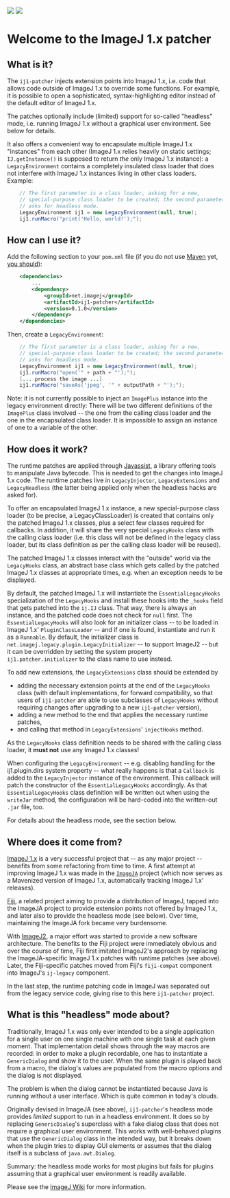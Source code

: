 [![](https://img.shields.io/maven-central/v/net.imagej/ij1-patcher.svg)](http://search.maven.org/#search%7Cgav%7C1%7Cg%3A%22net.imagej%22%20AND%20a%3A%22ij1-patcher%22)
[![](https://travis-ci.org/imagej/ij1-patcher.svg?branch=master)](https://travis-ci.org/imagej/ij1-patcher)

# Welcome to the ImageJ 1.x patcher

## What is it?

The `ij1-patcher` injects extension points into ImageJ 1.x, i.e. code that
allows code outside of ImageJ 1.x to override some functions. For example, it is
possible to open a sophisticated, syntax-highlighting editor instead of the
default editor of ImageJ 1.x.

The patches optionally include (limited) support for so-called "headless" mode,
i.e. running ImageJ 1.x without a graphical user environment. See below for
details.

It also offers a convenient way to encapsulate multiple ImageJ 1.x "instances"
from each other (ImageJ 1.x relies heavily on static settings;
`IJ.getInstance()` is supposed to return *the* only ImageJ 1.x instance): a
`LegacyEnvironment` contains a completely insulated class loader that does not
interfere with ImageJ 1.x instances living in other class loaders. Example:

```java
	// The first parameter is a class loader, asking for a new,
	// special-purpose class loader to be created; the second parameter
	// asks for headless mode.
	LegacyEnvironment ij1 = new LegacyEnvironment(null, true);
	ij1.runMacro("print('Hello, world!');");
```

## How can I use it?

Add the following section to your `pom.xml` file (if you do not use
[Maven](https://maven.apache.org/) yet, [you should](https://imagej.net/Maven)):

```xml
	<dependencies>
		...
		<dependency>
			<groupId>net.imagej</groupId>
			<artifactId>ij1-patcher</artifactId>
			<version>0.1.0</version>
		</dependency>
	</dependencies>
```

Then, create a `LegacyEnvironment`:

```java
	// The first parameter is a class loader, asking for a new,
	// special-purpose class loader to be created; the second parameter
	// asks for headless mode.
	LegacyEnvironment ij1 = new LegacyEnvironment(null, true);
	ij1.runMacro("open('" + path + "');");
	[... process the image ...]
	ij1.runMacro("saveAs('jpeg', '" + outputPath + "');");
```

Note: it is not currently possible to inject an `ImagePlus` instance into the
legacy environment directly: There will be two different definitions of the
`ImagePlus` class involved -- the one from the calling class loader and the one
in the encapsulated class loader.  It is impossible to assign an instance of one
to a variable of the other.

## How does it work?

The runtime patches are applied through [Javassist](http://www.javassist.org), a
library offering tools to manipulate Java bytecode. This is needed to get the
changes into ImageJ 1.x code. The runtime patches live in `LegacyInjector`,
`LegacyExtensions` and `LegacyHeadless` (the latter being applied only when the
headless hacks are asked for).

To offer an encapsulated ImageJ 1.x instance, a new special-purpose class loader
(to be precise, a LegacyClassLoader) is created that contains only the patched
ImageJ 1.x classes, plus a select few classes required for callbacks. In
addition, it will share the very special `LegacyHooks` class with the calling
class loader (i.e. this class will not be defined in the legacy class loader,
but its class definition as per the calling class loader will be reused).

The patched ImageJ 1.x classes interact with the "outside" world via the
`LegacyHooks` class, an abstract base class which gets called by the patched
ImageJ 1.x classes at appropriate times, e.g. when an exception needs to be
displayed.

By default, the patched ImageJ 1.x will instantiate the `EssentialLegacyHooks`
specialization of the `LegacyHooks` and install these hooks into the `_hooks`
field that gets patched into the `ij.IJ` class. That way, there is always an
instance, and the patched code does not check for `null` first. The
`EssentialLegacyHooks` will also look for an initializer class -- to be loaded
in ImageJ 1.x' `PluginClassLoader` -- and if one is found, instantiate and run
it as a `Runnable`. By default, the initializer class is
`net.imagej.legacy.plugin.LegacyInitializer` -- to support ImageJ2 -- but it can
be overridden by setting the system property `ij1.patcher.initializer` to the
class name to use instead.

To add new extensions, the `LegacyExtensions` class should be extended by
* adding the necessary extension points at the end of the `LegacyHooks` class
  (with default implementations, for forward compatibility, so that users of
  `ij1-patcher` are able to use subclasses of `LegacyHooks` without requiring
  changes after upgrading to a new `ij1-patcher` version),
* adding a new method to the end that applies the necessary runtime patches,
* and calling that method in `LegacyExtensions`' `injectHooks` method.

As the `LegacyHooks` class definition needs to be shared with the calling class
loader, it **must not** use any ImageJ 1.x classes!

When configuring the `LegacyEnvironment` -- e.g. disabling handling for the
ij1.plugin.dirs system property -- what really happens is that a `Callback`
is added to the `LegacyInjector` instance of the environment. This callback
will patch the constructor of the `EssentialLegacyHooks` accordingly. As that
`EssentialLegacyHooks` class definition will be written out when using the
`writeJar` method, the configuration will be hard-coded into the written-out
`.jar` file, too.

For details about the headless mode, see the section below.

## Where does it come from?

[ImageJ 1.x](https://imagej.net/) is a very successful project that -- as any
major project -- benefits from some refactoring from time to time. A first
attempt at improving ImageJ 1.x was made in the
[`ImageJA`](https://github.com/imagej/ImageJA) project (which now serves as a
Mavenized version of ImageJ 1.x, automatically tracking ImageJ 1.x' releases).

[Fiji](https://fiji.sc/), a related project aiming to provide a distribution of
ImageJ, tapped into the ImageJA project to provide extension points not offered
by ImageJ 1.x, and later also to provide the headless mode (see below). Over
time, maintaining the ImageJA fork became very burdensome.

With [ImageJ2](https://imagej.net/ImageJ2), a major effort was started to
provide a new software architecture.  The benefits to the Fiji project were
immediately obvious and over the course of time, Fiji first imitated ImageJ2's
approach by replacing the ImageJA-specific ImageJ 1.x patches with runtime
patches (see above). Later, the Fiji-specific patches moved from Fiji's
`fiji-compat` component into ImageJ's `ij-legacy` component.

In the last step, the runtime patching code in ImageJ was separated out from the
legacy service code, giving rise to this here `ij1-patcher` project.

## What is this "headless" mode about?

Traditionally, ImageJ 1.x was only ever intended to be a single application for
a single user on one single machine with one single task at each given moment.
That implementation detail shows through the way macros are recorded: in order
to make a plugin recordable, one has to instantiate a `GenericDialog` and show
it to the user. When the same plugin is played back from a macro, the dialog's
values are populated from the macro options and the dialog is not displayed.

The problem is when the dialog cannot be instantiated because Java is running
without a user interface. Which is quite common in today's clouds.

Originally devised in ImageJA (see above), `ij1-patcher`'s headless mode
provides *limited* support to run in a headless environment. It does so by
replacing `GenericDialog`'s superclass with a fake dialog class that does not
require a graphical user environment. This works with well-behaved plugins that
use the `GenericDialog` class in the intended way, but it breaks down when the
plugin tries to display GUI elements or assumes that the dialog itself is a
subclass of `java.awt.Dialog`.

Summary: the headless mode works for most plugins but fails for plugins assuming
that a graphical user environment is readily available.

Please see the [ImageJ Wiki](https://imagej.net/Headless) for more information.
